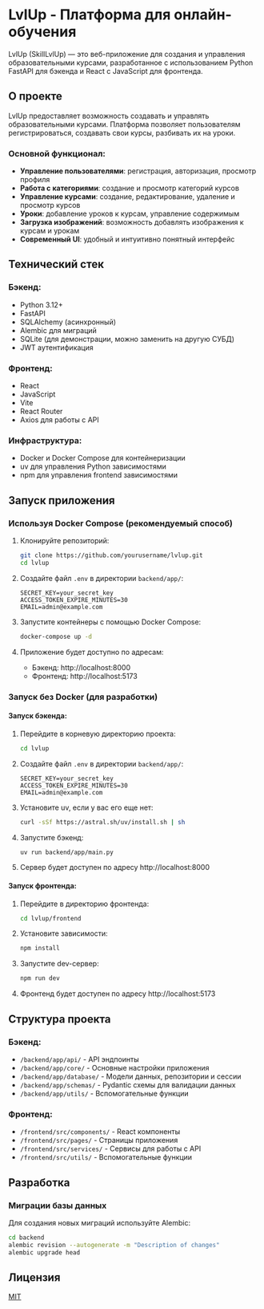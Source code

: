 # LvlUp - Платформа для онлайн-обучения

LvlUp (SkillLvlUp) — это веб-приложение для создания и управления образовательными курсами, разработанное с использованием Python FastAPI для бэкенда и React с JavaScript для фронтенда.

## О проекте

LvlUp предоставляет возможность создавать и управлять образовательными курсами. Платформа позволяет пользователям регистрироваться, создавать свои курсы, разбивать их на уроки.

### Основной функционал:

- **Управление пользователями**: регистрация, авторизация, просмотр профиля
- **Работа с категориями**: создание и просмотр категорий курсов
- **Управление курсами**: создание, редактирование, удаление и просмотр курсов
- **Уроки**: добавление уроков к курсам, управление содержимым
- **Загрузка изображений**: возможность добавлять изображения к курсам и урокам
- **Современный UI**: удобный и интуитивно понятный интерфейс

## Технический стек

### Бэкенд:
- Python 3.12+
- FastAPI
- SQLAlchemy (асинхронный)
- Alembic для миграций
- SQLite (для демонстрации, можно заменить на другую СУБД)
- JWT аутентификация

### Фронтенд:
- React
- JavaScript
- Vite
- React Router
- Axios для работы с API

### Инфраструктура:
- Docker и Docker Compose для контейнеризации
- uv для управления Python зависимостями
- npm для управления frontend зависимостями

## Запуск приложения

### Используя Docker Compose (рекомендуемый способ)

1. Клонируйте репозиторий:
   ```bash
   git clone https://github.com/yourusername/lvlup.git
   cd lvlup
   ```

2. Создайте файл `.env` в директории `backend/app/`:
   ```
   SECRET_KEY=your_secret_key
   ACCESS_TOKEN_EXPIRE_MINUTES=30
   EMAIL=admin@example.com
   ```

3. Запустите контейнеры с помощью Docker Compose:
   ```bash
   docker-compose up -d
   ```

4. Приложение будет доступно по адресам:
   - Бэкенд: http://localhost:8000
   - Фронтенд: http://localhost:5173

### Запуск без Docker (для разработки)

#### Запуск бэкенда:

1. Перейдите в корневую директорию проекта:
   ```bash
   cd lvlup
   ```

2. Создайте файл `.env` в директории `backend/app/`:
   ```
   SECRET_KEY=your_secret_key
   ACCESS_TOKEN_EXPIRE_MINUTES=30
   EMAIL=admin@example.com
   ```

3. Установите uv, если у вас его еще нет:
   ```bash
   curl -sSf https://astral.sh/uv/install.sh | sh
   ```

4. Запустите бэкенд:
   ```bash
   uv run backend/app/main.py
   ```

5. Сервер будет доступен по адресу http://localhost:8000

#### Запуск фронтенда:

1. Перейдите в директорию фронтенда:
   ```bash
   cd lvlup/frontend
   ```

2. Установите зависимости:
   ```bash
   npm install
   ```

3. Запустите dev-сервер:
   ```bash
   npm run dev
   ```

4. Фронтенд будет доступен по адресу http://localhost:5173

## Структура проекта

### Бэкенд:
- `/backend/app/api/` - API эндпоинты
- `/backend/app/core/` - Основные настройки приложения
- `/backend/app/database/` - Модели данных, репозитории и сессии
- `/backend/app/schemas/` - Pydantic схемы для валидации данных
- `/backend/app/utils/` - Вспомогательные функции

### Фронтенд:
- `/frontend/src/components/` - React компоненты
- `/frontend/src/pages/` - Страницы приложения
- `/frontend/src/services/` - Сервисы для работы с API
- `/frontend/src/utils/` - Вспомогательные функции

## Разработка

### Миграции базы данных

Для создания новых миграций используйте Alembic:

```bash
cd backend
alembic revision --autogenerate -m "Description of changes"
alembic upgrade head
```

## Лицензия

[MIT](LICENSE)